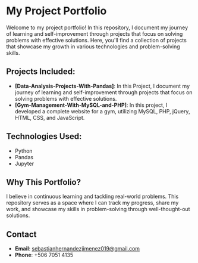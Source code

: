 # My Project Portfolio

Welcome to my project portfolio! In this repository, I document my journey of learning and self-improvement through projects that focus on solving problems with effective solutions. Here, you'll find a collection of projects that showcase my growth in various technologies and problem-solving skills.

## Projects Included:
- **[Data-Analysis-Projects-With-Pandas]**: In this Project, I document my journey of learning and self-improvement through projects that focus on solving problems with effective solutions.
- **[Gym-Management-With-MySQL-and-PHP]**: In this project, I developed a complete website for a gym, utilizing MySQL, PHP, jQuery, HTML, CSS, and JavaScript. 

## Technologies Used:
- Python
- Pandas
- Jupyter

## Why This Portfolio?
I believe in continuous learning and tackling real-world problems. This repository serves as a space where I can track my progress, share my work, and showcase my skills in problem-solving through well-thought-out solutions.

## Contact
- **Email**: sebastianhernandezjimenez019@gmail.com
- **Phone**: +506 7051 4135

